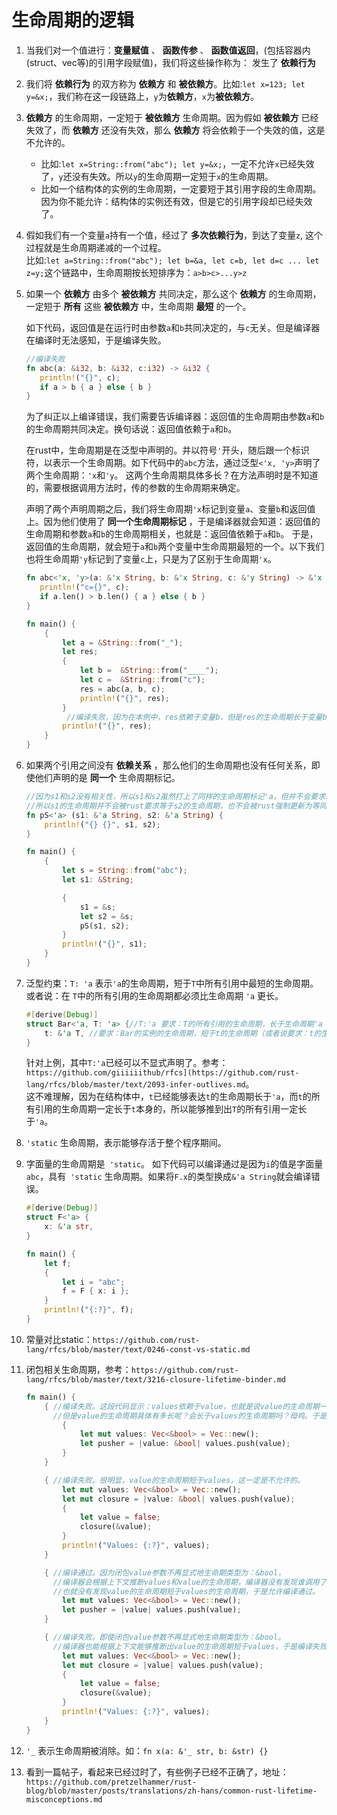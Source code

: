 # 生命周期的逻辑

1. 当我们对一个值进行：**变量赋值** 、 **函数传参** 、 **函数值返回**，(包括容器内(struct、vec等)的引用字段赋值)，我们将这些操作称为： 发生了 **依赖行为**
2. 我们将 **依赖行为** 的双方称为 **依赖方** 和 **被依赖方**。比如:`let x=123; let y=&x;`，我们称在这一段链路上，`y`为**依赖方**，`x`为**被依赖方**。
3. **依赖方** 的生命周期，一定短于 **被依赖方** 生命周期。因为假如 **被依赖方** 已经失效了，而 **依赖方** 还没有失效，那么 **依赖方** 将会依赖于一个失效的值，这是不允许的。
   - 比如:`let x=String::from("abc"); let y=&x;`，一定不允许`x`已经失效了，`y`还没有失效。所以`y`的生命周期一定短于`x`的生命周期。
   - 比如一个结构体的实例的生命周期，一定要短于其引用字段的生命周期。因为你不能允许：结构体的实例还有效，但是它的引用字段却已经失效了。
4. 假如我们有一个变量`a`持有一个值，经过了 **多次依赖行为**，到达了变量`z`, 这个过程就是生命周期递减的一个过程。  
   比如:`let a=String::from("abc"); let b=&a, let c=b, let d=c ... let z=y;`这个链路中，生命周期按长短排序为：`a>b>c>...y>z`
5. 如果一个 **依赖方** 由多个 **被依赖方** 共同决定，那么这个 **依赖方** 的生命周期，一定短于 **所有** 这些 **被依赖方** 中，生命周期 **最短** 的一个。   
   
   如下代码，返回值是在运行时由参数`a`和`b`共同决定的，与`c`无关。但是编译器在编译时无法感知，于是编译失败。
   ```rust
   //编译失败
   fn abc(a: &i32, b: &i32, c:i32) -> &i32 {
      println!("{}", c);
      if a > b { a } else { b }
   }
   ```
   
   为了纠正以上编译错误，我们需要告诉编译器：返回值的生命周期由参数`a`和`b`的生命周期共同决定。换句话说：返回值依赖于`a`和`b`。
     
   在rust中，生命周期是在泛型中声明的。并以符号`'`开头，随后跟一个标识符，以表示一个生命周期。如下代码中的`abc`方法，通过泛型`<'x, 'y>`声明了两个生命周期：`'x`和`'y`。
   这两个生命周期具体多长？在方法声明时是不知道的，需要根据调用方法时，传的参数的生命周期来确定。

   声明了两个声明周期之后，我们将生命周期`'x`标记到变量`a`、变量`b`和返回值上。因为他们使用了 **同一个生命周期标记** ，于是编译器就会知道：返回值的生命周期和参数`a`和`b`的生命周期相关，也就是：返回值依赖于`a`和`b`。
   于是，返回值的生命周期，就会短于`a`和`b`两个变量中生命周期最短的一个。以下我们也将生命周期`'y`标记到了变量`c`上，只是为了区别于生命周期`'x`。  
   ```rust
   fn abc<'x, 'y>(a: &'x String, b: &'x String, c: &'y String) -> &'x String {
      println!("c={}", c);
      if a.len() > b.len() { a } else { b }
   }

   fn main() {
       {
           let a = &String::from("_");
           let res;
           {
               let b =  &String::from("____");
               let c =  &String::from("c");
               res = abc(a, b, c);
               println!("{}", res);
           }
            //编译失败，因为在本例中，res依赖于变量b，但是res的生命周期长于变量b的生命周期，很明显，这导致res引用一个失效的值。
           println!("{}", res);
       }
   }

   ```
7. 如果两个引用之间没有 **依赖关系** ，那么他们的生命周期也没有任何关系，即使他们声明的是 **同一个** 生命周期标记。
   ```rust
   //因为s1和s2没有相关性，所以s1和s2虽然打上了同样的生命周期标记'a，但并不会要求s2和s1的生命周期相同(取二者最短)。
   //所以s1的生命周期并不会被rust要求等于s2的生命周期，也不会被rust强制更新为等同于s2的生命周期
   fn pS<'a> (s1: &'a String, s2: &'a String) {
       println!("{} {}", s1, s2);
   }
   
   fn main() {
       {
           let s = String::from("abc");
           let s1: &String;
   
           {
               s1 = &s;
               let s2 = &s;
               pS(s1, s2);
           }
           println!("{}", s1);
       }
   }
   ```
8. 泛型约束：`T: 'a` 表示` 'a `的生命周期，短于`T`中所有引用中最短的生命周期。或者说：在 `T`中的所有引用的生命周期都必须比生命周期 ` 'a ` 更长。
   ```rust
   #[derive(Debug)]
   struct Bar<'a, T: 'a> {//T:'a 要求：T的所有引用的生命周期，长于生命周期'a
       t: &'a T, //要求：Bar的实例的生命周期，短于t的生命周期（或者说要求：t的生命周期长于Bar的实例的生命周期）
   }
   ```
   针对上例，其中`T:'a`已经可以不显式声明了。参考：`https://github.com/giiiiiithub/rfcs](https://github.com/rust-lang/rfcs/blob/master/text/2093-infer-outlives.md`。  
   这不难理解，因为在结构体中，`t`已经能够表达`t`的生命周期长于` 'a `，而`t`的所有引用的生命周期一定长于`t`本身的，所以能够推到出`T`的所有引用一定长于` 'a `。
9. `'static` 生命周期，表示能够存活于整个程序期间。
10. 字面量的生命周期是` 'static`。 如下代码可以编译通过是因为`i`的值是字面量`abc`，具有` 'static` 生命周期。如果将`F.x`的类型换成`&'a String`就会编译错误。  
      ```rust
      #[derive(Debug)]
      struct F<'a> {
          x: &'a str,
      }
      
      fn main() {
          let f;
          {
              let i = "abc";
              f = F { x: i };
          }
          println!("{:?}", f);
      }
      ```
11. 常量对比static：`https://github.com/rust-lang/rfcs/blob/master/text/0246-const-vs-static.md`
12. 闭包相关生命周期，参考：`https://github.com/rust-lang/rfcs/blob/master/text/3216-closure-lifetime-binder.md`
      ```rust
      fn main() {
          { //编译失败。这段代码显示：values依赖于value，也就是说value的生命周期一定要长于values的生命周期。
            //但是value的生命周期具体有多长呢？会长于values的生命周期吗？母鸡。于是编译器编译失败。
              {
                  let mut values: Vec<&bool> = Vec::new();
                  let pusher = |value: &bool| values.push(value);
              }
          }
      
          { //编译失败。很明显，value的生命周期短于values，这一定是不允许的。
              let mut values: Vec<&bool> = Vec::new();
              let mut closure = |value: &bool| values.push(value);
              {
                  let value = false;
                  closure(&value);
              }
              println!("Values: {:?}", values);
          }
      
          { //编译通过。因为闭包value参数不再显式地生命期类型为：&bool，
            //编译器会根据上下文推断values和value的生命周期，编译器没有发现谁调用了闭包，
            //也就没有发现value的生命周期短于values的生命周期，于是允许编译通过。
              let mut values: Vec<&bool> = Vec::new();
              let pusher = |value| values.push(value);
          }
      
          { //编译失败。即使闭包value参数不再显式地生命期类型为：&bool。
            //编译器也能根据上下文能够推断出value的生命周期短于values，于是编译失败。
              let mut values: Vec<&bool> = Vec::new();
              let mut closure = |value| values.push(value);
              {
                  let value = false;
                  closure(&value);
              }
              println!("Values: {:?}", values);
          }
      }

      ```

12. `'_` 表示生命周期被消除。如：`fn x(a: &'_ str, b: &str) {}`

13. 看到一篇帖子，看起来已经过时了，有些例子已经不正确了，地址：`https://github.com/pretzelhammer/rust-blog/blob/master/posts/translations/zh-hans/common-rust-lifetime-misconceptions.md`
